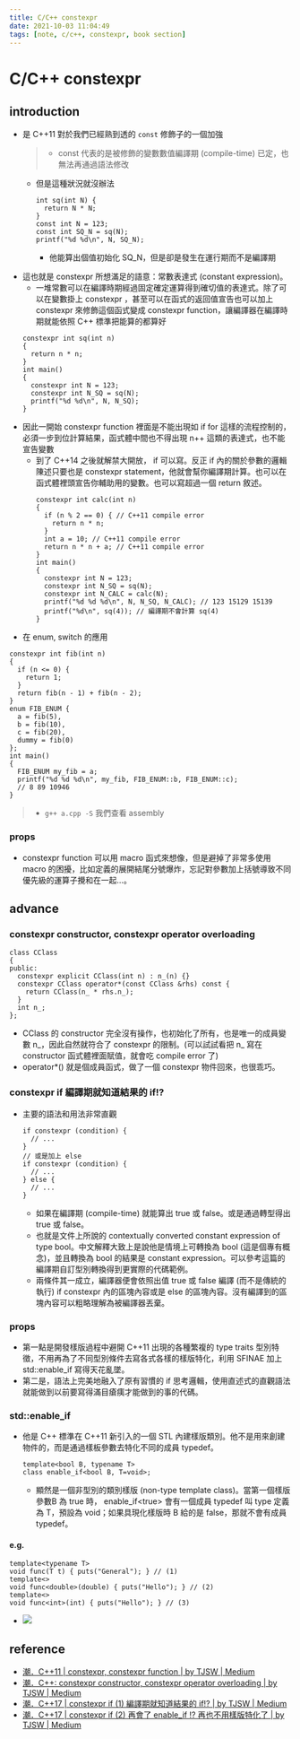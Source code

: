 ```yaml
---
title: C/C++ constexpr
date: 2021-10-03 11:04:49
tags: [note, c/c++, constexpr, book section]
---
```


# C/C++ constexpr
## introduction
- 是 C++11 對於我們已經熟到透的 `const` 修飾子的一個加強
    > - const 代表的是被修飾的變數數值編譯期 (compile-time) 已定，也無法再通過語法修改

    - 但是這種狀況就沒辦法
        ```clike
        int sq(int N) {
          return N * N;
        }
        const int N = 123;
        const int SQ_N = sq(N);
        printf("%d %d\n", N, SQ_N);
        ```
        - 他能算出個值初始化 SQ_N，但是卻是發生在運行期而不是編譯期
<!--more-->
- 這也就是 constexpr 所想滿足的語意：常數表達式 (constant expression)。
    - 一堆常數可以在編譯時期經過固定確定運算得到確切值的表達式。除了可以在變數掛上 constexpr ，甚至可以在函式的返回值宣告也可以加上 constexpr 來修飾這個函式變成 constexpr function，讓編譯器在編譯時期就能依照 C++ 標準把能算的都算好
    ```clike
    constexpr int sq(int n)
    {
      return n * n;
    }
    int main()
    {
      constexpr int N = 123;
      constexpr int N_SQ = sq(N);
      printf("%d %d\n", N, N_SQ);
    }
    ```
- 因此一開始 constexpr function 裡面是不能出現如 if for 這樣的流程控制的，必須一步到位計算結果，函式體中間也不得出現 n++ 這類的表達式，也不能宣告變數
    - 到了 C++14 之後就解禁大開放， if 可以寫。反正 if 內的關於參數的邏輯陳述只要也是 constexpr statement，他就會幫你編譯期計算。也可以在函式體裡頭宣告你輔助用的變數。也可以寫超過一個 return 敘述。
        ```clike
        constexpr int calc(int n)
        {
          if (n % 2 == 0) { // C++11 compile error
            return n * n;
          }
          int a = 10; // C++11 compile error
          return n * n + a; // C++11 compile error
        }
        int main()
        {
          constexpr int N = 123;
          constexpr int N_SQ = sq(N);
          constexpr int N_CALC = calc(N);
          printf("%d %d %d\n", N, N_SQ, N_CALC); // 123 15129 15139
          printf("%d\n", sq(4)); // 編譯期不會計算 sq(4)
        }
        ```
- 在 enum, switch 的應用
```clike
constexpr int fib(int n)
{
  if (n <= 0) {
    return 1;
  }
  return fib(n - 1) + fib(n - 2);
}
enum FIB_ENUM {
  a = fib(5),
  b = fib(10),
  c = fib(20),
  dummy = fib(0)
};
int main()
{
  FIB_ENUM my_fib = a;
  printf("%d %d %d\n", my_fib, FIB_ENUM::b, FIB_ENUM::c);
  // 8 89 10946
}
```
> - `g++ a.cpp -S` 我們查看 assembly
### props
- constexpr function 可以用 macro 函式來想像，但是避掉了非常多使用 macro 的困擾，比如定義的展開結尾分號爆炸，忘記對參數加上括號導致不同優先級的運算子攪和在一起…。

## advance
### constexpr constructor, constexpr operator overloading
```clike
class CClass
{
public:
  constexpr explicit CClass(int n) : n_(n) {}
  constexpr CClass operator*(const CClass &rhs) const { 
    return CClass(n_ * rhs.n_); 
  }
  int n_;
};
```
- CClass 的 constructor 完全沒有操作，也初始化了所有，也是唯一的成員變數 n_，因此自然就符合了 constexpr 的限制。(可以試試看把 n_ 寫在 constructor 函式體裡面賦值，就會吃 compile error 了)
- operator*() 就是個成員函式，做了一個 constexpr 物件回來，也很乖巧。
### constexpr if 編譯期就知道結果的 if!?
- 主要的語法和用法非常直觀
    ```clike
    if constexpr (condition) {
      // ...
    }
    // 或是加上 else
    if constexpr (condition) {
      // ...
    } else {
      // ...
    }
    ```
    - 如果在編譯期 (compile-time) 就能算出 true 或 false。或是通過轉型得出 true 或 false。
    - 也就是文件上所說的 contextually converted constant expression of type bool。中文解釋大致上是說他是情境上可轉換為 bool (這是個專有概念)，並且轉換為 bool 的結果是 constant expression。可以參考這篇的編譯期自訂型別轉換得到更實際的代碼範例。
    - 兩條件其一成立，編譯器便會依照出值 true 或 false 編譯 (而不是傳統的執行) if constexpr 內的區塊內容或是 else 的區塊內容。沒有編譯到的區塊內容可以粗略理解為被編譯器丟棄。
### props
- 第一點是開發樣版過程中避開 C++11 出現的各種繁複的 type traits 型別特徵，不用再為了不同型別條件去寫各式各樣的樣版特化，利用 SFINAE 加上 std::enable_if 寫得天花亂墜。
- 第二是，語法上完美地融入了原有習慣的 if 思考邏輯，使用直述式的直觀語法就能做到以前要寫得滿目瘡痍才能做到的事的代碼。
### std::enable_if
- 他是 C++ 標準在 C++11 新引入的一個 STL 內建樣版類別。他不是用來創建物件的，而是通過樣板參數去特化不同的成員 typedef。
    ```clike
    template<bool B, typename T>
    class enable_if<bool B, T=void>;
    ```
    - 顯然是一個非型別的類別樣版 (non-type template class)。當第一個樣版參數B 為 true 時， enable_if\<true> 會有一個成員 typedef 叫 type 定義為 T，預設為 void；如果具現化樣版時 B 給的是 false，那就不會有成員 typedef。
#### e.g.
```clike
template<typename T>
void func(T t) { puts("General"); } // (1)
template<>
void func<double>(double) { puts("Hello"); } // (2)
template<>
void func<int>(int) { puts("Hello"); } // (3)
```
- ![](https://i.imgur.com/zgiHshD.png)

## reference
- [潮．C++11 | constexpr, constexpr function | by TJSW | Medium](https://tjsw.medium.com/%E6%BD%AE-c-constexpr-ac1bb2bdc5e2)
- [潮．C++: constexpr constructor, constexpr operator overloading | by TJSW | Medium](https://tjsw.medium.com/%E6%BD%AE-c-constexpr-constructor-constexpr-operator-overloading-3a11062900ff)
- [潮．C++17 | constexpr if (1) 編譯期就知道結果的 if!? | by TJSW | Medium](https://tjsw.medium.com/%E6%BD%AE-c-17-constexpr-if-%E7%B7%A8%E8%AD%AF%E6%9C%9F%E5%B0%B1%E7%9F%A5%E9%81%93%E7%B5%90%E6%9E%9C%E7%9A%84-if-fc6b6db7864b)
- [潮．C++17 | constexpr if (2) 再會了 enable_if !? 再也不用樣版特化了 | by TJSW | Medium](https://tjsw.medium.com/%E6%BD%AE-c-17-constexpr-if-part-2-%E5%86%8D%E6%9C%83%E4%BA%86-std-enable-if-%E5%86%8D%E4%B9%9F%E4%B8%8D%E7%94%A8%E6%A8%A3%E7%89%88%E7%89%B9%E5%8C%96%E4%BA%86-86f06ac768da)